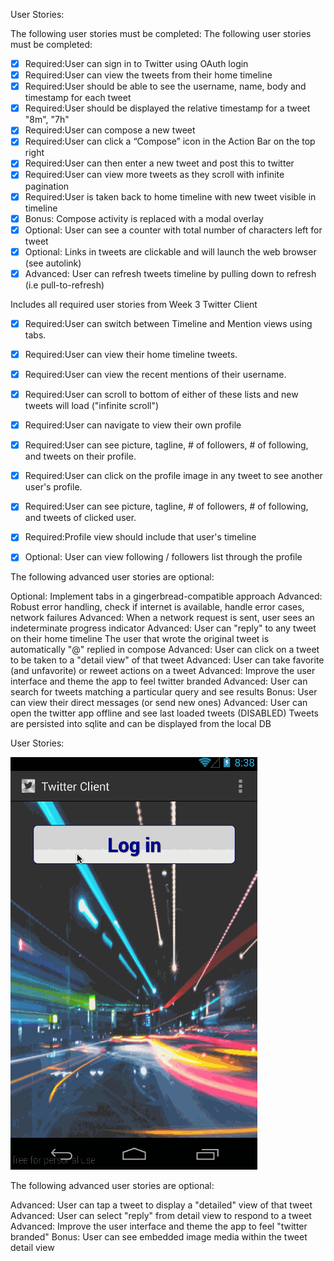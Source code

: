 User Stories:

The following user stories must be completed:
The following user stories must be completed:

* [x] Required:User can sign in to Twitter using OAuth login
* [x] Required:User can view the tweets from their home timeline
* [x] Required:User should be able to see the username, name, body and timestamp for each tweet
* [x] Required:User should be displayed the relative timestamp for a tweet "8m", "7h"
* [x] Required:User can compose a new tweet
* [x] Required:User can click a “Compose” icon in the Action Bar on the top right
* [x] Required:User can then enter a new tweet and post this to twitter
* [x] Required:User can view more tweets as they scroll with infinite pagination
* [x] Required:User is taken back to home timeline with new tweet visible in timeline
* [x] Bonus: Compose activity is replaced with a modal overlay
* [x] Optional: User can see a counter with total number of characters left for tweet
* [x] Optional: Links in tweets are clickable and will launch the web browser (see autolink)
* [x] Advanced: User can refresh tweets timeline by pulling down to refresh (i.e pull-to-refresh)
	
Includes all required user stories from Week 3 Twitter Client
* [x] Required:User can switch between Timeline and Mention views using tabs.
* [x] Required:User can view their home timeline tweets.
* [x] Required:User can view the recent mentions of their username.
* [x] Required:User can scroll to bottom of either of these lists and new tweets will load ("infinite scroll")

* [x] Required:User can navigate to view their own profile
* [x] Required:User can see picture, tagline, # of followers, # of following, and tweets on their profile.
* [x] Required:User can click on the profile image in any tweet to see another user's profile.
* [x] Required:User can see picture, tagline, # of followers, # of following, and tweets of clicked user.
* [x] Required:Profile view should include that user's timeline
* [x] Optional: User can view following / followers list through the profile

The following advanced user stories are optional:

Optional: Implement tabs in a gingerbread-compatible approach
Advanced: Robust error handling, check if internet is available, handle error cases, network failures
Advanced: When a network request is sent, user sees an indeterminate progress indicator
Advanced: User can "reply" to any tweet on their home timeline
The user that wrote the original tweet is automatically "@" replied in compose
Advanced: User can click on a tweet to be taken to a "detail view" of that tweet
Advanced: User can take favorite (and unfavorite) or reweet actions on a tweet
Advanced: Improve the user interface and theme the app to feel twitter branded
Advanced: User can search for tweets matching a particular query and see results
Bonus: User can view their direct messages (or send new ones)
Advanced: User can open the twitter app offline and see last loaded tweets (DISABLED)
	Tweets are persisted into sqlite and can be displayed from the local DB


User Stories:

![Video Walkthrough](twitter_client.gif)



The following advanced user stories are optional:

Advanced: User can tap a tweet to display a "detailed" view of that tweet
Advanced: User can select "reply" from detail view to respond to a tweet
Advanced: Improve the user interface and theme the app to feel "twitter branded"
Bonus: User can see embedded image media within the tweet detail view
